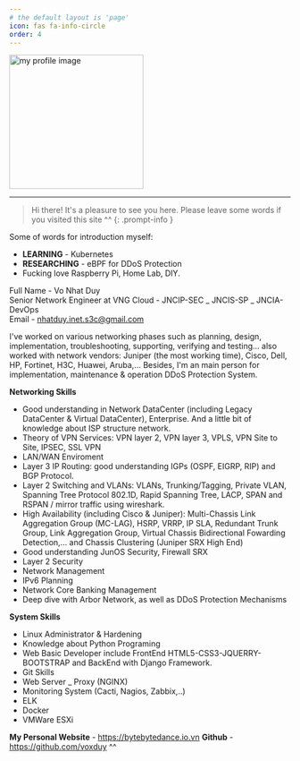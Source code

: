 ```yaml
---
# the default layout is 'page'
icon: fas fa-info-circle
order: 4
---
```


<img src="/commons/IMG_0093.JPG" alt="my profile image" style="width: 240px;">

---

> Hi there! It's a pleasure to see you here. Please leave some words if you visited this site ^^
{: .prompt-info }

Some of words for introduction myself:
+ **LEARNING** - Kubernetes
+ **RESEARCHING** - eBPF for DDoS Protection
+ Fucking love Raspberry Pi, Home Lab, DIY.

Full Name - Vo Nhat Duy  
Senior Network Engineer at VNG Cloud - JNCIP-SEC _ JNCIS-SP _ JNCIA-DevOps  
Email - nhatduy.inet.s3c@gmail.com

I've worked on various networking phases such as planning, design, implementation, troubleshooting, supporting, verifying and testing... also worked with network vendors: Juniper (the most working time), Cisco, Dell, HP, Fortinet, H3C, Huawei, Aruba,… Besides, I'm an main person for implementation, maintenance & operation DDoS Protection System.

**Networking Skills**
+ Good understanding in Network DataCenter (including Legacy DataCenter & Virtual DataCenter), Enterprise. And a little bit of knowledge about ISP structure network.
+ Theory of VPN Services: VPN layer 2, VPN layer 3, VPLS, VPN Site to Site, IPSEC, SSL VPN
+ LAN/WAN Enviroment
+ Layer 3 IP Routing: good understanding IGPs (OSPF, EIGRP, RIP) and BGP Protocol.
+ Layer 2 Switching and VLANs: VLANs, Trunking/Tagging, Private VLAN, Spanning Tree Protocol 802.1D, Rapid Spanning Tree, LACP, SPAN and RSPAN / mirror traffic using wireshark.
+ High Availability (including Cisco & Juniper): Multi-Chassis Link Aggregation Group (MC-LAG), HSRP, VRRP, IP SLA, Redundant Trunk Group, Link Aggregation Group, Virtual Chassis Bidirectional Fowarding Detection,... and Chassis Clustering (Juniper SRX High End)
+ Good understanding JunOS Security, Firewall SRX
+ Layer 2 Security
+ Network Management
+ IPv6 Planning
+ Network Core Banking Management
+ Deep dive with Arbor Network, as well as DDoS Protection Mechanisms

**System Skills**
+ Linux Administrator & Hardening
+ Knowledge about Python Programing
+ Web Basic Developer include FrontEnd HTML5-CSS3-JQUERRY-BOOTSTRAP and BackEnd with Django Framework.
+ Git Skills
+ Web Server _ Proxy (NGINX)
+ Monitoring System (Cacti, Nagios, Zabbix,..)
+ ELK
+ Docker
+ VMWare ESXi

**My Personal Website** - https://bytebytedance.io.vn
**Github** - https://github.com/voxduy
^^
